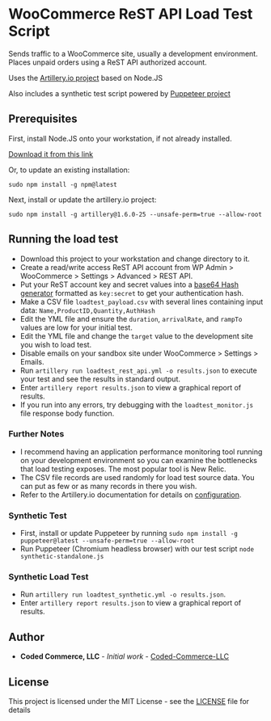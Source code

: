 # WooCommerce ReST API Load Test Script

Sends traffic to a WooCommerce site, usually a development environment.
Places unpaid orders using a ReST API authorized account.

Uses the [Artillery.io project](https://artillery.io) based on Node.JS

Also includes a synthetic test script powered by [Puppeteer project](https://github.com/GoogleChrome/puppeteer)

## Prerequisites

First, install Node.JS onto your workstation, if not already installed.

[Download it from this link](https://nodejs.org/en/download/)

Or, to update an existing installation:
```
sudo npm install -g npm@latest
```

Next, install or update the artillery.io project:
```
sudo npm install -g artillery@1.6.0-25 --unsafe-perm=true --allow-root
```

## Running the load test

* Download this project to your workstation and change directory to it.
* Create a read/write access ReST API account from WP Admin > WooCommerce > Settings > Advanced > REST API.
* Put your ReST account key and secret values into a [base64 Hash generator](https://www.base64encode.org) formatted as `key:secret` to get your authentication hash.
* Make a CSV file `loadtest_payload.csv` with several lines containing input data: `Name,ProductID,Quantity,AuthHash`
* Edit the YML file and ensure the `duration`, `arrivalRate`, and `rampTo` values are low for your initial test.
* Edit the YML file and change the `target` value to the development site you wish to load test.
* Disable emails on your sandbox site under WooCommerce > Settings > Emails.
* Run `artillery run loadtest_rest_api.yml -o results.json` to execute your test and see the results in standard output.
* Enter `artillery report results.json` to view a graphical report of results.
* If you run into any errors, try debugging with the `loadtest_monitor.js` file response body function.

### Further Notes

* I recommend having an application performance monitoring tool running on your development environment so you can examine the bottlenecks that load testing exposes. The most popular tool is New Relic.
* The CSV file records are used randomly for load test source data. You can put as few or as many records in there you wish.
* Refer to the Artillery.io documentation for details on [configuration](https://artillery.io/docs/script-reference/).

### Synthetic Test

* First, install or update Puppeteer by running  `sudo npm install -g puppeteer@latest --unsafe-perm=true --allow-root`
* Run Puppeteer (Chromium headless browser) with our test script `node synthetic-standalone.js`

### Synthetic Load Test

* Run `artillery run loadtest_synthetic.yml -o results.json`.
* Enter `artillery report results.json` to view a graphical report of results.

## Author

* **Coded Commerce, LLC** - *Initial work* - [Coded-Commerce-LLC](https://github.com/Coded-Commerce-LLC)

## License

This project is licensed under the MIT License - see the [LICENSE](LICENSE) file for details
